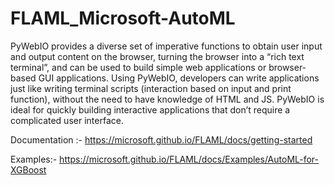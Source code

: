 # FLAML_Microsoft-AutoML

PyWebIO provides a diverse set of imperative functions to obtain user input and output content on the browser, turning the browser into a “rich text terminal”, and can be used to build simple web applications or browser-based GUI applications. Using PyWebIO, developers can write applications just like writing terminal scripts (interaction based on input and print function), without the need to have knowledge of HTML and JS. PyWebIO is ideal for quickly building interactive applications that don’t require a complicated user interface.

Documentation :- https://microsoft.github.io/FLAML/docs/getting-started

Examples:- https://microsoft.github.io/FLAML/docs/Examples/AutoML-for-XGBoost
